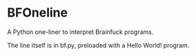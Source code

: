 # BFOneline
A Python one-liner to interpret Brainfuck programs.

The line itself is in bf.py, preloaded with a Hello World! program.
